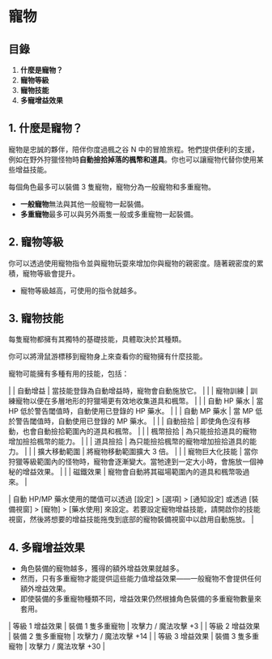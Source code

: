 # 寵物
## 目錄
1.  **什麼是寵物？**
2.  **寵物等級**
3.  **寵物技能**
4.  **多寵增益效果**
## 1. 什麼是寵物？

寵物是忠誠的夥伴，陪伴你度過楓之谷 N 中的冒險旅程。牠們提供便利的支援，例如在野外狩獵怪物時**自動撿拾掉落的楓幣和道具**。你也可以讓寵物代替你使用某些增益技能。

每個角色最多可以裝備 3 隻寵物，寵物分為一般寵物和多重寵物。

*   **一般寵物**無法與其他一般寵物一起裝備。
*   **多重寵物**最多可以與另外兩隻一般或多重寵物一起裝備。
## 2. 寵物等級

你可以透過使用寵物指令並與寵物玩耍來增加你與寵物的親密度。隨著親密度的累積，寵物等級會提升。

*   寵物等級越高，可使用的指令就越多。
## 3. 寵物技能

每隻寵物都擁有其獨特的基礎技能，具體取決於其種類。

你可以將滑鼠游標移到寵物身上來查看你的寵物擁有什麼技能。

寵物可能擁有多種有用的技能，包括：

|  | 自動增益 | 當技能登錄為自動增益時，寵物會自動施放它。 |
|  | 寵物訓練 | 訓練寵物以便在多層地形的狩獵場更有效地收集道具和楓幣。 |
|  | 自動 HP 藥水 | 當 HP 低於警告閾值時，自動使用已登錄的 HP 藥水。 |
|  | 自動 MP 藥水 | 當 MP 低於警告閾值時，自動使用已登錄的 MP 藥水。 |
|  | 自動撿拾 | 即使角色沒有移動，也會自動撿拾範圍內的道具和楓幣。 |
|  | 楓幣撿拾 | 為只能撿拾道具的寵物增加撿拾楓幣的能力。 |
|  | 道具撿拾 | 為只能撿拾楓幣的寵物增加撿拾道具的能力。 |
|  | 擴大移動範圍 | 將寵物移動範圍擴大 3 倍。 |
|  | 寵物巨大化技能 | 當你狩獵等級範圍內的怪物時，寵物會逐漸變大。當牠達到一定大小時，會施放一個神秘的增益效果。 |
|  | 磁鐵效果 | 寵物會自動將其磁場範圍內的道具和楓幣吸過來。 |

| 自動 HP/MP 藥水使用的閾值可以透過 [設定] > [選項] > [通知設定] 或透過 [裝備視窗] > [寵物] > [藥水使用] 來設定。若要設定寵物增益技能，請開啟你的技能視窗，然後將想要的增益技能拖曳到底部的寵物裝備視窗中以啟用自動施放。 |

## 4. 多寵增益效果
*   角色裝備的寵物越多，獲得的額外增益效果就越多。
*   然而，只有多重寵物才能提供這些能力值增益效果——一般寵物不會提供任何額外增益效果。
*   即使裝備的多重寵物種類不同，增益效果仍然根據角色裝備的多重寵物數量來套用。

| 等級 1 增益效果 | 裝備 1 隻多重寵物 | 攻擊力 / 魔法攻擊 +3 |
| 等級 2 增益效果 | 裝備 2 隻多重寵物 | 攻擊力 / 魔法攻擊 +14 |
| 等級 3 增益效果 | 裝備 3 隻多重寵物 | 攻擊力 / 魔法攻擊 +30 |